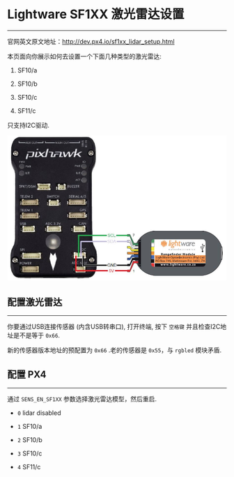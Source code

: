 # Lightware SF1XX 激光雷达设置
----------------------------------------------------

官网英文原文地址：http://dev.px4.io/sf1xx_lidar_setup.html

本页面向你展示如何去设置一个下面几种类型的激光雷达:

 1. SF10/a

 2. SF10/b

 3. SF10/c

 4. SF11/c

只支持I2C驱动.

![sf](../pictures/hardware/sf1xx_i2c.jpg)

## 配置激光雷达
--------------------------------------------------------

你要通过USB连接传感器 (内含USB转串口), 打开终端, 按下 `空格键` 并且检查I2C地址是不是等于 `0x66`.

新的传感器版本地址的预配置为 `0x66` .老的传感器是 `0x55`，与 `rgbled` 模块矛盾.

## 配置 PX4
--------------------------------------------------------

通过 `SENS_EN_SF1XX` 参数选择激光雷达模型，然后重启.

* `0` lidar disabled

* `1` SF10/a

* `2` SF10/b

* `3` SF10/c

* `4` SF11/c

